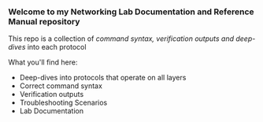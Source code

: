 ### Welcome to my Networking Lab Documentation and Reference Manual repository
This repo is a collection of *command syntax, verification outputs and deep-dives* into each protocol  

What you'll find here:
* Deep-dives into protocols that operate on all layers
* Correct command syntax
* Verification outputs
* Troubleshooting Scenarios
* Lab Documentation

